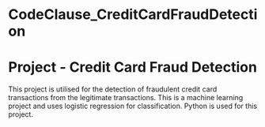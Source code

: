 # CodeClause_CreditCardFraudDetection

# Project - Credit Card Fraud Detection

This project is utilised for the detection of fraudulent credit card transactions from the legitimate transactions. This is a machine learning project and uses 
logistic regression for classification. Python is used for this project.
